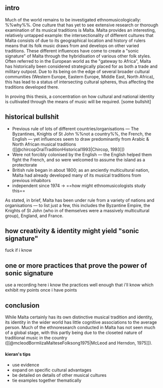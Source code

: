 ## intro
Much of the world remains to be investigated ethnomusicologically: %%why%%. One culture that has yet to see extensive research or thorough examination of its musical traditions is Malta. Malta provides an interesting, relatively untapped example: the intersectionality of different cultures that Malta consists of due to its geographical location and history of rulers means that its folk music draws from and develops on other varied traditions. These different influences have come to create a "sonic signature" of Malta through the hybridisation of various other folk styles. Often referred to in the European world as the "gateway to Africa", Malta has historically been considered strategically placed for as both a trade and military outpost. Due to its being on the edge of several broader cultural communities (Western Europe, Eastern Europe, Middle East, North Africa), this has lead to a status of intersecting cultural spheres, thus affecting the traditions developed there.

In proving this thesis, a concentration on how cultural and national identity is cultivated through the means of music will be required. [some bullshit]

## historical bullshit
- Previous rule of lots of different countries/organisations — The Byzantines, Knights of St John %%not a country%%, the French, the English — yet influences seem to draw predominantly from Arabic & North African musical traditions ([[@chircopOralTraditionHistorical1993|Chircop, 1993]])
- Were not forcibly colonised by the English — the English helped them fight the French, and so were welcomed to assume the island as a protectorate 
- British rule began in about 1800; as an anciently multicultural nation, Malta had already developed many of its musical traditions from previous inhabitors
- independent since 1974
-> ==how might ethnomusicologists study this==

As stated, in brief, Malta has been under rule from a variety of nations and organisations — to list just a few, this includes the Byzantine Empire, the Knights of St John (who in of themselves were a massively multicultural group), England, and France. 

## how creativity & identity might yield "sonic signature"
fuck if i know

## one or more practices that prove the power of sonic signature
use a recording here
i know the practices well enough that i'll know which exhibit my points once i have points

## conclusion
While Malta certainly has its own distinctive musical tradition and identity, its identity in the wider world has little cognitive associations to the average person. Much of the ethnoresearch conducted in Malta has not seen much of a global stage, with this partly being due to the closeted nature of traditional music in the country ([[@mcleodBormlizaMalteseFolksong1975|McLeod and Herndon, 1975]]). 


#### kieran's tips
- use evidence
- expand on specific cultural advantages
- be detailed on details of other musical cultures
- tie examples together thematically